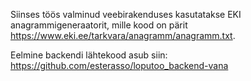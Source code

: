 Siinses töös valminud veebirakenduses kasutatakse EKI anagrammigeneraatorit, mille kood on pärit https://www.eki.ee/tarkvara/anagramm/anagramm.txt.

Eelmine backendi lähtekood asub siin: https://github.com/esterasso/loputoo_backend-vana
